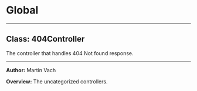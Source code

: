# Global





* * *

## Class: 404Controller
The controller that handles 404 Not found response.



* * *



**Author:** Martin Vach



**Overview:** The uncategorized controllers.


